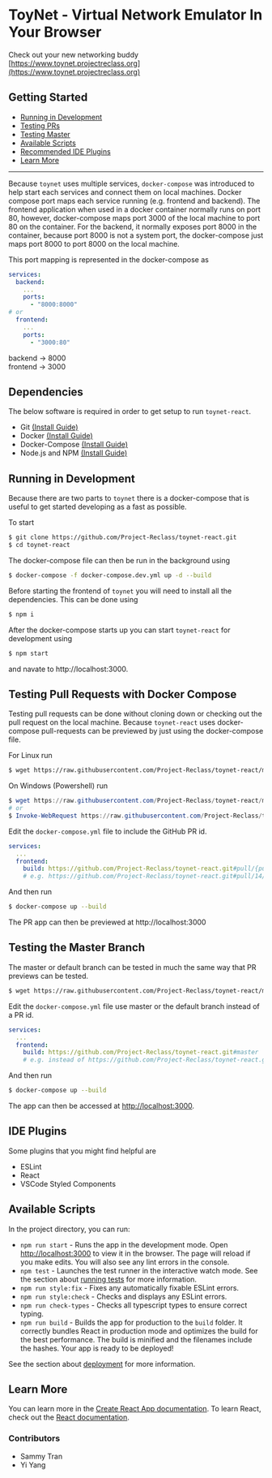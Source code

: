 # ToyNet - Virtual Network Emulator In Your Browser

Check out your new networking buddy [https://www.toynet.projectreclass.org](https://www.toynet.projectreclass.org)

## Getting Started

<!-- toc -->
- [Running in Development](#running-in-development)
- [Testing PRs](#testing-pull-requests-with-docker-compose)
- [Testing Master](#testing-the-master-branch)
- [Available Scripts](#available-scripts)
- [Recommended IDE Plugins](#ide-plugins)
- [Learn More](#learn-more)
<!-- tocstop -->

-------------------------------------------

Because `toynet` uses multiple services, `docker-compose` was introduced to help start each services and connect them on local machines. Docker compose port maps each service running (e.g. frontend and backend).
The frontend application when used in a docker container normally runs on port 80, however, docker-compose maps port 3000 of the local machine to port 80 on the container. For the backend, it normally exposes port 8000
in the container, because port 8000 is not a system port, the docker-compose just maps port 8000 to port 8000 on the local machine.

This port mapping is represented in the docker-compose as

```yml
services:
  backend:
    ...
    ports:
      - "8000:8000"
# or
  frontend:
    ...
    ports:
      - "3000:80"
```

backend -> 8000  
frontend -> 3000

## Dependencies

The below software is required in order to get setup to run `toynet-react`.

- Git [(Install Guide)](https://git-scm.com/downloads)
- Docker [(Install Guide)](https://docs.docker.com/engine/install/)
- Docker-Compose [(Install Guide)](https://docs.docker.com/compose/install/)
- Node.js and NPM [(Install Guide)](https://nodejs.org/en/)

## Running in Development

Because there are two parts to `toynet` there is a docker-compose that is useful to get started developing as a fast as possible.

To start

```bash
$ git clone https://github.com/Project-Reclass/toynet-react.git
$ cd toynet-react
```

The docker-compose file can then be run in the background using

```bash
$ docker-compose -f docker-compose.dev.yml up -d --build
```

Before starting the frontend of `toynet` you will need to install all the dependencies. This can be done using

```bash
$ npm i
```

After the docker-compose starts up you can start `toynet-react` for development using

```bash
$ npm start
```

and navate to http://localhost:3000.

## Testing Pull Requests with Docker Compose

Testing pull requests can be done without cloning down or checking out the pull request on the local machine. Because `toynet-react` uses docker-compose pull-requests can be previewed by just using the docker-compose file.

For Linux run

```bash
$ wget https://raw.githubusercontent.com/Project-Reclass/toynet-react/master/docker-compose.yml
```

On Windows (Powershell) run

```powershell
$ wget https://raw.githubusercontent.com/Project-Reclass/toynet-react/master/docker-compose.yml -Outfile docker-compose.yml
# or
$ Invoke-WebRequest https://raw.githubusercontent.com/Project-Reclass/toynet-react/master/docker-compose.yml -Outfile docker-compose.yml
```

Edit the `docker-compose.yml` file to include the GitHub PR id.
```yml
services:
  ...
  frontend:
    build: https://github.com/Project-Reclass/toynet-react.git#pull/{pull-request-number}/head
    # e.g. https://github.com/Project-Reclass/toynet-react.git#pull/14/head
```

And then run
```bash
$ docker-compose up --build
```

The PR app can then be previewed at http://localhost:3000

## Testing the Master Branch

The master or default branch can be tested in much the same way that PR previews can be tested.

```bash
$ wget https://raw.githubusercontent.com/Project-Reclass/toynet-react/master/docker-compose.yml
```

Edit the `docker-compose.yml` file use master or the default branch instead of a PR id.

```yml
services:
  ...
  frontend:
    build: https://github.com/Project-Reclass/toynet-react.git#master
    # e.g. instead of https://github.com/Project-Reclass/toynet-react.git#pull/14/head
```

And then run

```bash
$ docker-compose up --build
```

The app can then be accessed at [http://localhost:3000](http://localhost:3000).

## IDE Plugins

Some plugins that you might find helpful are

- ESLint
- React
- VSCode Styled Components

## Available Scripts

In the project directory, you can run:

- `npm run start` - Runs the app in the development mode. Open [http://localhost:3000](http://localhost:3000) to view it in the browser. The page will reload if you make edits. You will also see any lint errors in the console.
- `npm test` - Launches the test runner in the interactive watch mode. See the section about [running tests](https://facebook.github.io/create-react-app/docs/running-tests) for more information.
- `npm run style:fix` - Fixes any automatically fixable ESLint errors.
- `npm run style:check` - Checks and displays any ESLint errors.
- `npm run check-types` - Checks all typescript types to ensure correct typing.
- `npm run build` - Builds the app for production to the `build` folder. It correctly bundles React in production mode and optimizes the build for the best performance. The build is minified and the filenames include the hashes. Your app is ready to be deployed!

See the section about [deployment](https://facebook.github.io/create-react-app/docs/deployment) for more information.

## Learn More

You can learn more in the [Create React App documentation](https://facebook.github.io/create-react-app/docs/getting-started). To learn React, check out the [React documentation](https://reactjs.org/).

### Contributors

- Sammy Tran
- Yi Yang

<body>

</body>
